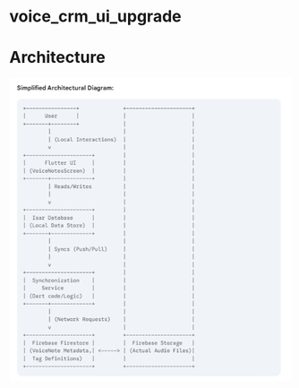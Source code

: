 # voice_crm_ui_upgrade

# Architecture
<img alt="screenshot" src="https://github.com/ziyenl/voice_crm_ui_isar/blob/main/screenshot/simplified_architecture.PNG">
